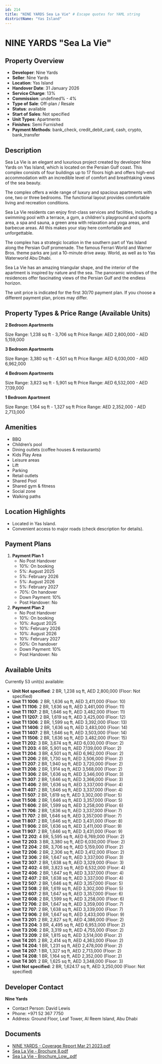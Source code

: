 ```yaml
---
id: 214
title: "NINE YARDS Sea La Vie" # Escape quotes for YAML string
districtName: "Yas Island"
---
```


# NINE YARDS "Sea La Vie"

## Property Overview
- **Developer**: Nine Yards
- **Seller**: Nine Yards
- **Location**: Yas Island
- **Handover Date**: 31 January 2026
- **Service Charge**: 13%
- **Commission**: undefined% - 4%
- **Type of Sale**: Off-plan / Resale
- **Status**: available
- **Start of Sales**: Not specified
- **Unit Types**: Apartments
- **Finishes**: Semi Furnished
- **Payment Methods**: bank_check, credit_debit_card, cash, crypto, bank_transfer

## Description
Sea La Vie is an elegant and luxurious project created by developer Nine Yards on Yas Island, which is located on the Persian Gulf coast. This complex consists of four buildings up to 17 floors high and offers high-end accommodation with an incredible level of comfort and breathtaking views of the sea beauty.

The complex offers a wide range of luxury and spacious apartments with one, two or three bedrooms. The functional layout provides comfortable living and recreation conditions.

Sea La Vie residents can enjoy first-class services and facilities, including a swimming pool with a terrace, a gym, a children's playground and sports area, a spa and sauna, a green area with relaxation and yoga areas, and barbecue areas. All this makes your stay here comfortable and unforgettable.

The complex has a strategic location in the southern part of Yas Island along the Persian Gulf promenade. The famous Ferrari World and Warner Bros. theme parks are just a 10-minute drive away. World, as well as to Yas Waterworld Abu Dhabi.

Sea La Vie has an amazing triangular shape, and the interior of the apartment is inspired by nature and the sea. The panoramic windows of the residences offer fascinating views of the Persian Gulf and the endless horizon.

The unit price is indicated for the first 30/70 payment plan. If you choose a different payment plan, prices may differ.

## Property Types & Price Range (Available Units)
**2 Bedroom Apartments**

Size Range: 1,238 sq ft - 3,706 sq ft
Price Range: AED 2,800,000 - AED 5,159,000

**3 Bedroom Apartments**

Size Range: 3,380 sq ft - 4,501 sq ft
Price Range: AED 6,030,000 - AED 6,962,000

**4 Bedroom Apartments**

Size Range: 3,823 sq ft - 5,901 sq ft
Price Range: AED 6,532,000 - AED 7,139,000

**1 Bedroom Apartment**

Size Range: 1,164 sq ft - 1,327 sq ft
Price Range: AED 2,352,000 - AED 2,713,000

## Amenities
- BBQ
- Children’s pool
- Dining outlets  (coffee houses & restaurants)
- Kids Play Area
- Leisure areas
- Lift
- Parking
- Retail outlets
- Shared Pool
- Shared gym & fitness
- Social zone
- Walking paths

## Location Highlights
- Located in Yas Island.
- Convenient access to major roads (check description for details).

## Payment Plans
1. **Payment Plan 1**
   - No Post Handover
   - 10%: On booking
   - 5%: August 2025
   - 5%: February 2026
   - 5%: August 2026
   - 5%: February 2027
   - 70%: On handover
   - Down Payment: 10%
   - Post Handover: No
2. **Payment Plan 2**
   - No Post Handover
   - 10%: On booking
   - 10%: August 2025
   - 10%: February 2026
   - 10%: August 2026
   - 10%: February 2027
   - 50%: On handover
   - Down Payment: 10%
   - Post Handover: No

## Available Units
Currently 53 unit(s) available:
- **Unit Not specified**: 2 BR, 1,238 sq ft, AED 2,800,000 (Floor: Not specified)
- **Unit T1 1006**: 2 BR, 1,636 sq ft, AED 3,411,000 (Floor: 10)
- **Unit T1 1106**: 2 BR, 1,636 sq ft, AED 3,461,000 (Floor: 11)
- **Unit T1 1107**: 2 BR, 1,646 sq ft, AED 3,482,000 (Floor: 11)
- **Unit T1 1207**: 2 BR, 1,619 sq ft, AED 3,425,000 (Floor: 12)
- **Unit T1 1306**: 2 BR, 1,599 sq ft, AED 3,392,000 (Floor: 13)
- **Unit T1 1406**: 2 BR, 1,636 sq ft, AED 3,483,000 (Floor: 14)
- **Unit T1 1407**: 2 BR, 1,646 sq ft, AED 3,503,000 (Floor: 14)
- **Unit T1 1506**: 2 BR, 1,636 sq ft, AED 3,482,000 (Floor: 15)
- **Unit T1 202**: 3 BR, 3,674 sq ft, AED 6,030,000 (Floor: 2)
- **Unit T1 203**: 4 BR, 5,901 sq ft, AED 7,139,000 (Floor: 2)
- **Unit T1 204**: 3 BR, 4,501 sq ft, AED 6,962,000 (Floor: 2)
- **Unit T1 206**: 2 BR, 1,730 sq ft, AED 3,506,000 (Floor: 2)
- **Unit T1 207**: 2 BR, 1,940 sq ft, AED 3,720,000 (Floor: 2)
- **Unit T1 208**: 2 BR, 1,914 sq ft, AED 3,568,000 (Floor: 2)
- **Unit T1 306**: 2 BR, 1,636 sq ft, AED 3,346,000 (Floor: 3)
- **Unit T1 307**: 2 BR, 1,646 sq ft, AED 3,366,000 (Floor: 3)
- **Unit T1 406**: 2 BR, 1,636 sq ft, AED 3,337,000 (Floor: 4)
- **Unit T1 407**: 2 BR, 1,646 sq ft, AED 3,337,000 (Floor: 4)
- **Unit T1 507**: 2 BR, 1,619 sq ft, AED 3,302,000 (Floor: 5)
- **Unit T1 508**: 2 BR, 1,646 sq ft, AED 3,357,000 (Floor: 5)
- **Unit T1 606**: 2 BR, 1,599 sq ft, AED 3,258,000 (Floor: 6)
- **Unit T1 706**: 2 BR, 1,636 sq ft, AED 3,337,000 (Floor: 7)
- **Unit T1 707**: 2 BR, 1,646 sq ft, AED 3,357,000 (Floor: 7)
- **Unit T1 807**: 2 BR, 1,646 sq ft, AED 3,431,000 (Floor: 8)
- **Unit T1 906**: 2 BR, 1,636 sq ft, AED 3,411,000 (Floor: 9)
- **Unit T1 907**: 2 BR, 1,646 sq ft, AED 3,431,000 (Floor: 9)
- **Unit T2 202**: 4 BR, 5,595 sq ft, AED 6,769,000 (Floor: 2)
- **Unit T2 203**: 3 BR, 3,380 sq ft, AED 6,030,000 (Floor: 2)
- **Unit T2 204**: 2 BR, 3,706 sq ft, AED 5,159,000 (Floor: 2)
- **Unit T2 206**: 2 BR, 2,306 sq ft, AED 3,412,000 (Floor: 2)
- **Unit T2 306**: 2 BR, 1,647 sq ft, AED 3,337,000 (Floor: 3)
- **Unit T2 307**: 2 BR, 1,638 sq ft, AED 3,329,000 (Floor: 3)
- **Unit T2 402**: 4 BR, 3,823 sq ft, AED 6,532,000 (Floor: 4)
- **Unit T2 406**: 2 BR, 1,647 sq ft, AED 3,337,000 (Floor: 4)
- **Unit T2 407**: 2 BR, 1,638 sq ft, AED 3,337,000 (Floor: 4)
- **Unit T2 507**: 2 BR, 1,646 sq ft, AED 3,357,000 (Floor: 5)
- **Unit T2 508**: 2 BR, 1,619 sq ft, AED 3,302,000 (Floor: 5)
- **Unit T2 607**: 2 BR, 1,647 sq ft, AED 3,357,000 (Floor: 6)
- **Unit T2 608**: 2 BR, 1,599 sq ft, AED 3,258,000 (Floor: 6)
- **Unit T2 706**: 2 BR, 1,647 sq ft, AED 3,359,000 (Floor: 7)
- **Unit T2 707**: 2 BR, 1,638 sq ft, AED 3,339,000 (Floor: 7)
- **Unit T2 906**: 2 BR, 1,647 sq ft, AED 3,433,000 (Floor: 9)
- **Unit T3 201**: 2 BR, 2,827 sq ft, AED 4,386,000 (Floor: 2)
- **Unit T3 204**: 3 BR, 4,495 sq ft, AED 6,953,000 (Floor: 2)
- **Unit T3 206**: 2 BR, 3,319 sq ft, AED 4,755,000 (Floor: 2)
- **Unit T3 209**: 2 BR, 1,815 sq ft, AED 3,514,000 (Floor: 2)
- **Unit T4 201**: 2 BR, 2,414 sq ft, AED 4,363,000 (Floor: 2)
- **Unit T4 204**: 1 BR, 1,231 sq ft, AED 2,478,000 (Floor: 2)
- **Unit T4 207**: 1 BR, 1,327 sq ft, AED 2,713,000 (Floor: 2)
- **Unit T4 208**: 1 BR, 1,164 sq ft, AED 2,352,000 (Floor: 2)
- **Unit T4 301**: 2 BR, 1,625 sq ft, AED 3,348,000 (Floor: 3)
- **Unit Not specified**: 2 BR, 1,624.17 sq ft, AED 3,250,000 (Floor: Not specified)

## Developer Contact
**Nine Yards**
- Contact Person: David Lewis
- Phone: +971 52 367 7750
- Address: Ground Floor, Leaf Tower, Al Reem Island, Abu Dhabi

## Documents
- [NINE YARDS - Coverage Report Mar 21 2023.pdf](https://cdn.geniemap.net/2023/06/22/dtTk8yHf42hzajupoGNYhukbNP9Ky6R6qKGlZpbs.pdf)
- [Sea La Vie - Brochure 8.pdf](https://cdn.geniemap.net/2023/06/22/JflukKLWROuln5HkBQ3wVzD0dhzTEURcqFzVJkrw.pdf)
- [Sea La Vie - Brochure_Low_.pdf](https://cdn.geniemap.net/2024/11/27/WmNkodxXCn9PQDUKK69dPqLGcayDsORwZwMNwUfw.pdf)
